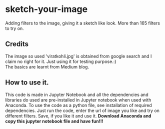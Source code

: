 # sketch-your-image
Adding filters to the image, giving it a sketch like look. More than 165 filters to try on. 
## Credits
The image so used 'viratkohli.jpg' is obtained from google search and I claim no right for it. Just using it for testing purpose.:)<br>
The basics are learnt from Medium blog.
## How to use it.
This code is made in Jupyter Notebook and all the dependencies and libraries do used are pre-installed in Jupyter notebook when used with Anaconda. To use the code as a python file, see installation of required dependencies. Just run the code, enter the url of image you like and try on different filters. Save, if you like it and use it.
<strong> Download Anaconda and copy this jupyter notebook file and have fun!!! </strong>
